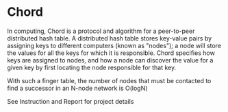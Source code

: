 # Chord

In computing, Chord is a protocol and algorithm for a peer-to-peer distributed hash table. A distributed hash table stores key-value pairs by assigning keys to different computers (known as "nodes"); a node will store the values for all the keys for which it is responsible. Chord specifies how keys are assigned to nodes, and how a node can discover the value for a given key by first locating the node responsible for that key.

With such a finger table, the number of nodes that must be contacted to find a successor in an N-node network is O(logN)

See Instruction and Report for project details
